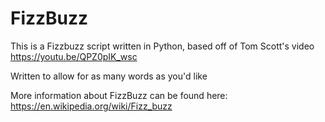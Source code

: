 # FizzBuzz

This is a Fizzbuzz script written in Python, based off of Tom Scott's video https://youtu.be/QPZ0pIK_wsc

Written to allow for as many words as you'd like

More information about FizzBuzz can be found here: https://en.wikipedia.org/wiki/Fizz_buzz
